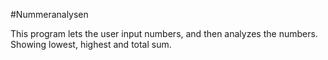 #Nummeranalysen

This program lets the user input numbers, and then analyzes the numbers. Showing lowest, highest and total sum.






